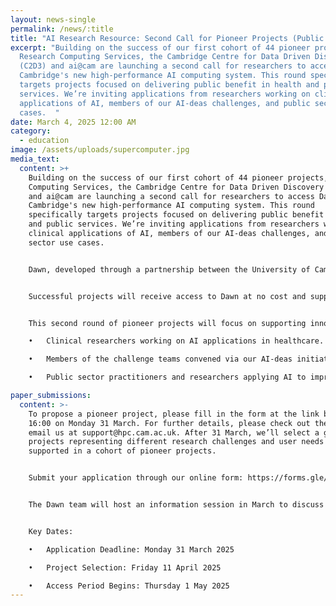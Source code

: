 ```yaml
---
layout: news-single
permalink: /news/:title
title: "AI Research Resource: Second Call for Pioneer Projects (Public Benefit Focus)"
excerpt: "Building on the success of our first cohort of 44 pioneer projects,
  Research Computing Services, the Cambridge Centre for Data Driven Discovery
  (C2D3) and ai@cam are launching a second call for researchers to access Dawn,
  Cambridge's new high-performance AI computing system. This round specifically
  targets projects focused on delivering public benefit in health and public
  services. We’re inviting applications from researchers working on clinical
  applications of AI, members of our AI-deas challenges, and public sector use
  cases.  "
date: March 4, 2025 12:00 AM
category:
  - education
image: /assets/uploads/supercomputer.jpg
media_text:
  content: >+
    Building on the success of our first cohort of 44 pioneer projects, Research
    Computing Services, the Cambridge Centre for Data Driven Discovery (C2D3)
    and ai@cam are launching a second call for researchers to access Dawn,
    Cambridge's new high-performance AI computing system. This round
    specifically targets projects focused on delivering public benefit in health
    and public services. We’re inviting applications from researchers working on
    clinical applications of AI, members of our AI-deas challenges, and public
    sector use cases.  


    Dawn, developed through a partnership between the University of Cambridge, the UK Government, UKRI, Dell, Intel, and StackHPC, represents a significant advancement in the UK's AI computing capabilities. The system has already demonstrated its value in accelerating AI research across various scientific domains through our first cohort of HPC Pioneer Projects. We're now looking to expand its impact by supporting projects that can directly benefit society through healthcare innovation, public service transformation, and applications of AI to real-world challenges. 


    Successful projects will receive access to Dawn at no cost and support using the new system, including dedicated support from our Research Software Engineering team and the Accelerate Science Machine Learning Engineering Clinic. In return, we ask for your input in helping develop the interfaces between Dawn and the AI community. Lessons from your experiences with Dawn will help design support services built around this new compute facility.


    This second round of pioneer projects will focus on supporting innovations where there is clear potential for societal impact. It specifically welcomes applications from:

    •	Clinical researchers working on AI applications in healthcare.

    •	Members of the challenge teams convened via our AI-deas initiatives. 

    •	Public sector practitioners and researchers applying AI to improve government services, policy development, and public administration.

paper_submissions:
  content: >-
    To propose a pioneer project, please fill in the form at the link below by
    16:00 on Monday 31 March. For further details, please check out the FAQs or
    email us at support@hpc.cam.ac.uk. After 31 March, we’ll select a group of
    projects representing different research challenges and user needs to be
    supported in a cohort of pioneer projects. 


    Submit your application through our online form: https://forms.gle/1smS5gnA4bgb4VGe8 


    The Dawn team will host an information session in March to discuss the system's capabilities and answer questions about this call. If you would like to be informed of the session details please register here: \[https://forms.gle/v7CyD278ku9Srwhc8 ]. For technical queries about the system or application process, please contact: support@hpc.cam.ac.uk


    Key Dates:

    •	Application Deadline: Monday 31 March 2025

    •	Project Selection: Friday 11 April 2025

    •	Access Period Begins: Thursday 1 May 2025
---
```


